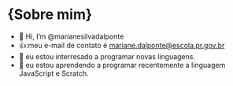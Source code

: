 #  {Sobre mim}
- 👋 Hi, I’m @marianesilvadalponte
- 👍:meu e-mail de contato é mariane.dalponte@escola.pr.gov.br
- 👀 eu estou interresado a programar novas linguagens.
- 🌱 eu estou aprendendo a programar recentemente a linguagem JavaScript e Scratch.

<!---
marianesilvadalponte/marianesilvadalponte is a ✨ special ✨ repository because its `README.md` (this file) appears on your GitHub profile.
You can click the Preview link to take a look at your changes.
--->
